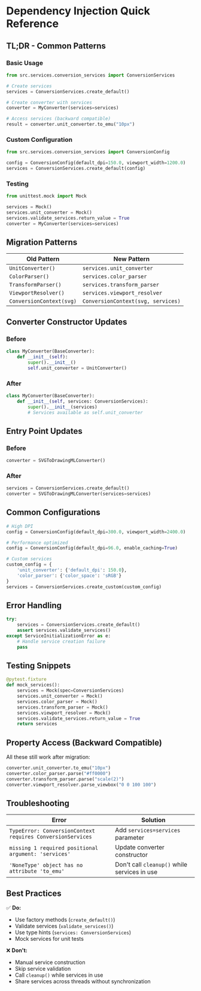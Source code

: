 # Dependency Injection Quick Reference

## TL;DR - Common Patterns

### Basic Usage

```python
from src.services.conversion_services import ConversionServices

# Create services
services = ConversionServices.create_default()

# Create converter with services
converter = MyConverter(services=services)

# Access services (backward compatible)
result = converter.unit_converter.to_emu("10px")
```

### Custom Configuration

```python
from src.services.conversion_services import ConversionConfig

config = ConversionConfig(default_dpi=150.0, viewport_width=1200.0)
services = ConversionServices.create_default(config)
```

### Testing

```python
from unittest.mock import Mock

services = Mock()
services.unit_converter = Mock()
services.validate_services.return_value = True
converter = MyConverter(services=services)
```

## Migration Patterns

| Old Pattern | New Pattern |
|-------------|-------------|
| `UnitConverter()` | `services.unit_converter` |
| `ColorParser()` | `services.color_parser` |
| `TransformParser()` | `services.transform_parser` |
| `ViewportResolver()` | `services.viewport_resolver` |
| `ConversionContext(svg)` | `ConversionContext(svg, services)` |

## Converter Constructor Updates

### Before
```python
class MyConverter(BaseConverter):
    def __init__(self):
        super().__init__()
        self.unit_converter = UnitConverter()
```

### After
```python
class MyConverter(BaseConverter):
    def __init__(self, services: ConversionServices):
        super().__init__(services)
        # Services available as self.unit_converter
```

## Entry Point Updates

### Before
```python
converter = SVGToDrawingMLConverter()
```

### After
```python
services = ConversionServices.create_default()
converter = SVGToDrawingMLConverter(services=services)
```

## Common Configurations

```python
# High DPI
config = ConversionConfig(default_dpi=300.0, viewport_width=2400.0)

# Performance optimized
config = ConversionConfig(default_dpi=96.0, enable_caching=True)

# Custom services
custom_config = {
    'unit_converter': {'default_dpi': 150.0},
    'color_parser': {'color_space': 'sRGB'}
}
services = ConversionServices.create_custom(custom_config)
```

## Error Handling

```python
try:
    services = ConversionServices.create_default()
    assert services.validate_services()
except ServiceInitializationError as e:
    # Handle service creation failure
    pass
```

## Testing Snippets

```python
@pytest.fixture
def mock_services():
    services = Mock(spec=ConversionServices)
    services.unit_converter = Mock()
    services.color_parser = Mock()
    services.transform_parser = Mock()
    services.viewport_resolver = Mock()
    services.validate_services.return_value = True
    return services
```

## Property Access (Backward Compatible)

All these still work after migration:

```python
converter.unit_converter.to_emu("10px")
converter.color_parser.parse("#ff0000")
converter.transform_parser.parse("scale(2)")
converter.viewport_resolver.parse_viewbox("0 0 100 100")
```

## Troubleshooting

| Error | Solution |
|-------|----------|
| `TypeError: ConversionContext requires ConversionServices` | Add `services=services` parameter |
| `missing 1 required positional argument: 'services'` | Update converter constructor |
| `'NoneType' object has no attribute 'to_emu'` | Don't call `cleanup()` while services in use |

## Best Practices

✅ **Do:**
- Use factory methods (`create_default()`)
- Validate services (`validate_services()`)
- Use type hints (`services: ConversionServices`)
- Mock services for unit tests

❌ **Don't:**
- Manual service construction
- Skip service validation
- Call `cleanup()` while services in use
- Share services across threads without synchronization